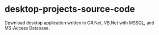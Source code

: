 # desktop-projects-source-code
Dpwnload desktop application written in C#.Net, VB.Net with MSSQL, and MS-Access Database.
